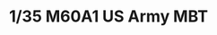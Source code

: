 ---
layout: product
title: "1/35 M60A1 US Army MBT"
price: "5500" 
desc: "Maketa"
img_path: "/assets/img/TAKO2132.webp"
brand: "N/A"
available: false
special_offer: false
new: true
soon: false
cat: "010000"
subcat: "010200"
subsubcat: "0N/A"
sifra: "TAKO2132"
popular: false
---